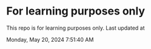 # For learning purposes only
This repo is for learning purposes only.
Last updated at

Monday, May 20, 2024 7:51:40 AM

